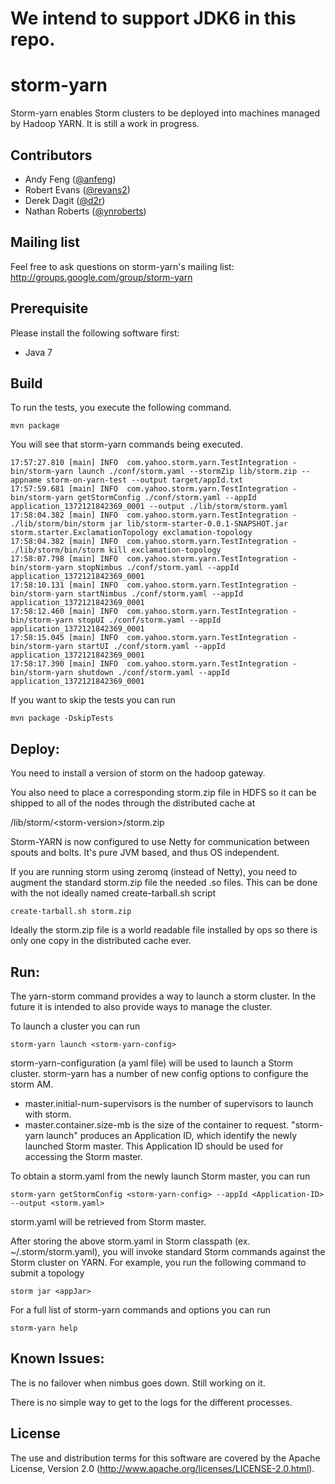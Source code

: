 <!--
  Copyright (c) 2013 Yahoo! Inc. All Rights Reserved.

  Licensed under the Apache License, Version 2.0 (the "License");
  you may not use this file except in compliance with the License.
  You may obtain a copy of the License at

    http://www.apache.org/licenses/LICENSE-2.0

  Unless required by applicable law or agreed to in writing, software
  distributed under the License is distributed on an "AS IS" BASIS,
  WITHOUT WARRANTIES OR CONDITIONS OF ANY KIND, either express or implied.
  See the License for the specific language governing permissions and
  limitations under the License. See accompanying LICENSE file.
-->

We intend to support JDK6 in this repo.
==============


storm-yarn
=================
Storm-yarn enables Storm clusters to be deployed into machines managed by Hadoop YARN.  It is still a work
in progress.


## Contributors

* Andy Feng ([@anfeng](https://github.com/anfeng))
* Robert Evans ([@revans2](https://github.com/revans2))
* Derek Dagit ([@d2r](https://github.com/d2r))
* Nathan Roberts ([@ynroberts](https://github.com/ynroberts))

## Mailing list

Feel free to ask questions on storm-yarn's mailing list: http://groups.google.com/group/storm-yarn

## Prerequisite

Please install the following software first:
   * Java 7
   
## Build

To run the tests,  you execute the following command. 

    mvn package

You will see that storm-yarn commands being executed.
<pre><code>17:57:27.810 [main] INFO  com.yahoo.storm.yarn.TestIntegration - bin/storm-yarn launch ./conf/storm.yaml --stormZip lib/storm.zip --appname storm-on-yarn-test --output target/appId.txt
17:57:59.681 [main] INFO  com.yahoo.storm.yarn.TestIntegration - bin/storm-yarn getStormConfig ./conf/storm.yaml --appId application_1372121842369_0001 --output ./lib/storm/storm.yaml
17:58:04.382 [main] INFO  com.yahoo.storm.yarn.TestIntegration - ./lib/storm/bin/storm jar lib/storm-starter-0.0.1-SNAPSHOT.jar storm.starter.ExclamationTopology exclamation-topology
17:58:04.382 [main] INFO  com.yahoo.storm.yarn.TestIntegration - ./lib/storm/bin/storm kill exclamation-topology
17:58:07.798 [main] INFO  com.yahoo.storm.yarn.TestIntegration - bin/storm-yarn stopNimbus ./conf/storm.yaml --appId application_1372121842369_0001
17:58:10.131 [main] INFO  com.yahoo.storm.yarn.TestIntegration - bin/storm-yarn startNimbus ./conf/storm.yaml --appId application_1372121842369_0001
17:58:12.460 [main] INFO  com.yahoo.storm.yarn.TestIntegration - bin/storm-yarn stopUI ./conf/storm.yaml --appId application_1372121842369_0001
17:58:15.045 [main] INFO  com.yahoo.storm.yarn.TestIntegration - bin/storm-yarn startUI ./conf/storm.yaml --appId application_1372121842369_0001
17:58:17.390 [main] INFO  com.yahoo.storm.yarn.TestIntegration - bin/storm-yarn shutdown ./conf/storm.yaml --appId application_1372121842369_0001
</code></pre>

If you want to skip the tests you can run

    mvn package -DskipTests

## Deploy:

You need to install a version of storm on the hadoop gateway.

You also need to place a corresponding storm.zip file in HDFS so it can be
shipped to all of the nodes through the distributed cache at

/lib/storm/&lt;storm-version&gt;/storm.zip

Storm-YARN is now configured to use Netty for communication between spouts and bolts.
It's pure JVM based, and thus OS independent.

If you are running storm using zeromq (instead of Netty), you need to augment the standard
storm.zip file the needed .so files. This can be done with the not ideally
named create-tarball.sh script

    create-tarball.sh storm.zip

Ideally the storm.zip file is a world readable file installed by ops so there is
only one copy in the distributed cache ever.

## Run:

The yarn-storm command provides a way to launch a storm cluster.  In the future
it is intended to also provide ways to manage the cluster.

To launch a cluster you can run

    storm-yarn launch <storm-yarn-config>

storm-yarn-configuration (a yaml file) will be used to launch a Storm cluster.
storm-yarn has a number of new config options to configure the storm AM.
   * master.initial-num-supervisors is the number of supervisors to launch with storm.
   * master.container.size-mb is the size of the container to request.
"storm-yarn launch" produces an Application ID, which identify the newly launched Storm master.
This Application ID should be used for accessing the Storm master.

To obtain a storm.yaml from the newly launch Storm master, you can run

    storm-yarn getStormConfig <storm-yarn-config> --appId <Application-ID> --output <storm.yaml>

storm.yaml will be retrieved from Storm master.  

After storing the above storm.yaml in Storm classpath (ex. ~/.storm/storm.yaml), you will 
invoke standard Storm commands against the Storm cluster on YARN. For example, you run 
the following command to submit a topology

    storm jar <appJar>

For a full list of storm-yarn commands and options you can run

    storm-yarn help

## Known Issues:

The is no failover when nimbus goes down. Still working on it.

There is no simple way to get to the logs for the different processes.

## License

The use and distribution terms for this software are covered by the
Apache License, Version 2.0 (http://www.apache.org/licenses/LICENSE-2.0.html).

